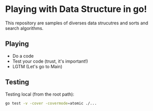# Playing with Data Structure in go!

This repository are samples of diverses data strucutres and sorts and search algorithms.

## Playing

- Do a code
- Test your code (trust, it's important!)
- LGTM (Let's go to Main)


## Testing

Testing local (from the root path):
```bash
go test -v -cover -covermode=atomic ./...
```